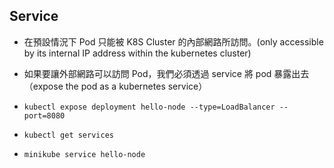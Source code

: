 
## Service
- 在預設情況下 Pod 只能被 K8S Cluster 的內部網路所訪問。(only accessible by its internal IP address within the kubernetes cluster)

- 如果要讓外部網路可以訪問 Pod，我們必須透過 service 將 pod 暴露出去（expose the pod as a kubernetes service）

- `kubectl expose deployment hello-node --type=LoadBalancer --port=8080`

- `kubectl get services`

- `minikube service hello-node`
